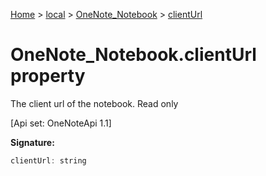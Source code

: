 [Home](./index) &gt; [local](local.md) &gt; [OneNote\_Notebook](local.onenote_notebook.md) &gt; [clientUrl](local.onenote_notebook.clienturl.md)

# OneNote\_Notebook.clientUrl property

The client url of the notebook. Read only 

 \[Api set: OneNoteApi 1.1\]

**Signature:**
```javascript
clientUrl: string
```
